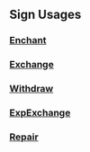 ## Sign Usages

### [Enchant](enchant_sign.md)
### [Exchange](exchange_sign.md)
### [Withdraw](withdraw_sign.md)
### [ExpExchange](exp_sign.md)
### [Repair](repaire_sign.md)

